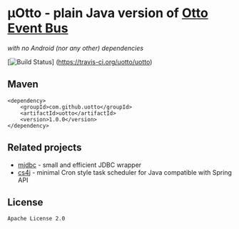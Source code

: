 __μOtto__  - plain Java version of [Otto Event Bus](https://github.com/square/otto)
=====
_with no Android (nor any other) dependencies_


[![Build Status](https://travis-ci.org/uotto/uotto.svg?branch=master)]	(https://travis-ci.org/uotto/uotto)


Maven
-----

    <dependency>
        <groupId>com.github.uotto</groupId>
        <artifactId>uotto</artifactId>
        <version>1.0.0</version>
    </dependency>


Related projects
------
* [mjdbc](https://github.com/mjdbc/mjdbc) - small and efficient JDBC wrapper
* [cs4j](https://github.com/cs4j/cs4j) - minimal Cron style task scheduler for Java compatible with Spring API

License
-------
    Apache License 2.0

